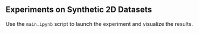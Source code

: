 ## Experiments on Synthetic 2D Datasets

Use the `main.ipynb` script to launch the experiment and visualize the results.